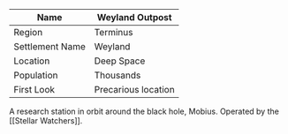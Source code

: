 
| Name            | Weyland Outpost     |
| --------------- | ------------------- |
| Region          | Terminus            |
| Settlement Name | Weyland             |
| Location        | Deep Space          |
| Population      | Thousands           |
| First Look      | Precarious location |
A research station in orbit around the black hole, Mobius. Operated by the [[Stellar Watchers]].



